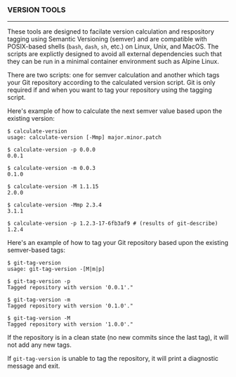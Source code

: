 ### VERSION TOOLS

----------------------

These tools are designed to facilate version calculation and respository tagging using Semantic Versioning (semver) and are compatible with POSIX-based shells (`bash`, `dash`, `sh`, etc.) on Linux, Unix, and MacOS. The scripts are explictly designed to avoid all external dependencies such that they can be run in a minimal container environment such as Alpine Linux.

There are two scripts: one for semver calculation and another which tags your Git repository according to the calculated version script. Git is only required if and when you want to tag your repository using the tagging script.

Here's example of how to calculate the next semver value based upon the existing version:

```
$ calculate-version
usage: calculate-version [-Mmp] major.minor.patch

$ calculate-version -p 0.0.0
0.0.1

$ calculate-version -m 0.0.3
0.1.0

$ calculate-version -M 1.1.15
2.0.0

$ calculate-version -Mmp 2.3.4
3.1.1

$ calculate-version -p 1.2.3-17-6fb3af9 # (results of git-describe)
1.2.4
```

Here's an example of how to tag your Git repository based upon the existing semver-based tags:
```
$ git-tag-version
usage: git-tag-version -[M|m|p]

$ git-tag-version -p
Tagged repository with version '0.0.1'."

$ git-tag-version -m
Tagged repository with version '0.1.0'."

$ git-tag-version -M
Tagged repository with version '1.0.0'."
```

If the repository is in a clean state (no new commits since the last tag), it will not add any new tags.

If `git-tag-version` is unable to tag the repository, it will print a diagnostic message and exit.
